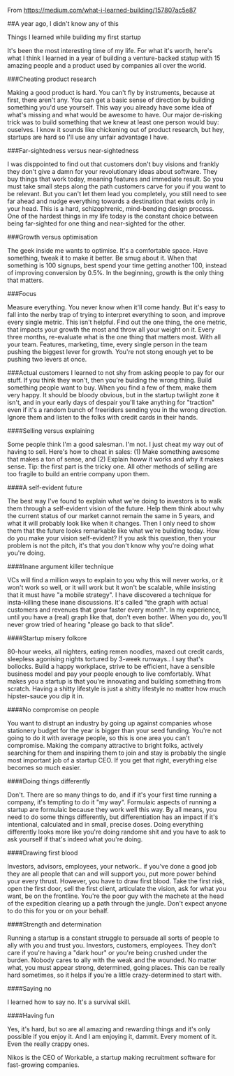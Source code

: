 From <https://medium.com/what-i-learned-building/157807ac5e87>

##A year ago, I didn't know any of this 

Things I learned while building my first startup

It's been the most interesting time of my life. For what it's worth, here's what I think  I learned in a year of building a venture-backed statup with 15 amazing people and a product used by companies all over the world.

###Cheating product research

Making a good product is hard. You can't fly by instruments, because at first, there aren't any. You can get a basic sense of direction by building something you'd use yourself. This way you already have some idea of what's missing and what would be awesome to have. Our major de-risking trick was to build something that we knew at least one person would buy: ouselves. I know it sounds like chickening out of product research, but hey, startups are hard so I'll use any unfair advantage I have.

###Far-sightedness versus near-sightedness

I was disppointed to find out that customers don't buy visions and frankly they don't give a damn for your revolutionary ideas about software. They buy things that work today, meaning features and immediate result. So you must take small steps along the path customers carve for you if you want to be relevant. But you can't let them lead you completely, you still need to see far ahead and nudge everything towards a destination that exists only in your head. This is a hard, schizophrenic, mind-bending design process. One of the hardest things in my life today is the constant choice between being far-sighted for one thing and near-sighted for the other.

###Growth versus optimisation

The geek inside me wants to optimise. It's a comfortable space. Have something, tweak it to make it better. Be smug about it. When that something is 100 signups, best spend your time getting another 100, instead of improving conversion by 0.5%. In the beginning, growth is the only thing that matters.

###Focus

Measure everything. You never know when it'll come handy. But it's easy to fall into the nerby trap of trying to interpret everything to soon, and improve every single metric. This isn't helpful. Find out the one thing, the one metric, that impacts your growth the most and throw all your weight on it. Every three months, re-evaluate what is the one thing that matters most. With all your team. Features, marketing, time, every single person in the team pushing the biggest lever for growth. You're not stong enough yet to be pushing two levers at once.

###Actual customers
I learned to not shy from asking people to pay for our stuff. If you think they won't, then you're buiding the wrong thing. Build something people want to buy. When you find a few of them, make them very happy. It should be bloody obvious, but in the startup twilight zone it isn't, and in your early days of despair you'll take anything for "traction" even if it's a random bunch of freeriders sending you in the wrong direction. Ignore them and listen to the folks with credit cards in their hands.

####Selling versus explaining 

Some people think I'm a good salesman. I'm not. I just cheat my way out of having to sell. Here's how to cheat in sales: (1) Make something awesome that makes a ton of sense, and (2) Explain howw it works and why it makes sense. Tip: the first part is the tricky one. All other methods of selling are too fragile to build an entrie company upon them.

####A self-evident future

The best way I've found to explain what we're doing to investors is to walk them through a self-evident vision of the future. Help them think about why the current status of our market cannot remain the same in 5 years, and what it will probably look like when it changes. Then I only need to show them that the future looks remarkable like what we're building today. How do you make your vision self-evident? If you ask this question, then your problem is not the pitch, it's that you don't know why you're doing what you're doing.

####Inane argument killer technique

VCs will find a million ways to explain to you why this will never works, or it won't work so well, or it will work but it won't be scalable, while insisting that it must have "a mobile strategy". I have discovered a technique for insta-killing these inane discussions. It's called "the graph with actual customers and revenues that grow faster every month". In my experience, until you have a (real) graph like that, don't even bother. When you do, you'll never grow tried of hearing "please go back to that slide".


####Startup misery folkore

80-hour weeks, all nighters, eating remen noodles, maxed out credit cards, sleepless agonising nights tortured by 3-week runways.. I say that's bollocks. Build a happy workplace, strive to be efficient, have a sensible business model and pay your people enough to live comfortably. What makes you a startup is that you're innovating and building something from scratch. Having a shitty lifestyle is just a shitty lifestyle no matter how much hipster-sauce you dip it in.

####No compromise on people

You want to distrupt an industry by going up against companies whose stationery budget for the year is bigger than your seed funding. You're not going to do it with average people, so this is one area you can't compromise. Making the company attractive to bright folks, actively searching for them and inspiring them to join and stay is probably the single most important job of a startup CEO. If you get that right, everything else becomes so much easier.

####Doing things differently

Don't. There are so many things to do, and if it's your first time running a company, it's tempting to do it "my way". Formulaic aspects of running a startup are formulaic because they work well this way. By all means, you need to do some things differently, but differentiation has an impact if it's intentional, calculated and in small, precise doses. Doing everything differently looks more like you're doing randome shit and you have to ask to ask yourself if that's indeed what you're doing.

####Drawing first blood

Investors, advisors, employees, your network.. if you've done a good job they are all people that can and will support you, put more power behind your every thrust. However, you have to draw first blood. Take the first risk, open the first door, sell the first client, articulate the vision, ask for what you want, be on the frontline. You're the poor guy with the machete at the head of the expedition clearing up a path through the jungle. Don't expect anyone to do this for you or on your behalf.

####Strength and determination

Running a startup is a constant struggle to persuade all sorts of people to ally with you and trust you. Investors, customers, employees. They don't care if you're having a "dark hour" or you're being crushed under the burden. Nobody cares to ally with the weak and the wounded. No matter what, you must appear strong, determined, going places. This can be really hard sometimes, so it helps if you're a little crazy-determined to start with.

####Saying no

I learned how to say no. It's a survival skill.

####Having fun 

Yes, it's hard, but so are all amazing and rewarding things and it's only possible if you enjoy it. And I am enjoying it, dammit. Every moment of it. Even the really crappy ones. 

Nikos is the CEO of Workable, a startup making recruitment software for fast-growing companies.


